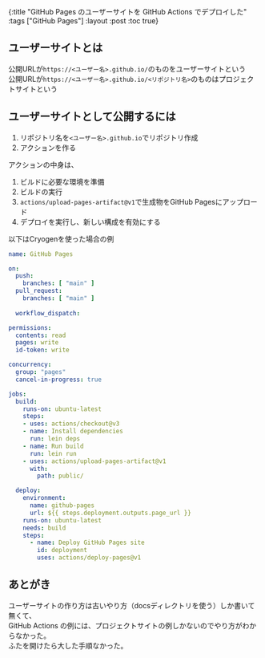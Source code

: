 {:title "GitHub Pages のユーザーサイトを GitHub Actions でデプロイした"
 :tags  ["GitHub Pages"]
 :layout :post
 :toc true}

## ユーザーサイトとは
公開URLが`https://<ユーザー名>.github.io/`のものをユーザーサイトという  
公開URLが`https://<ユーザー名>.github.io/<リポジトリ名>`のものはプロジェクトサイトという

## ユーザーサイトとして公開するには
1. リポジトリ名を`<ユーザー名>.github.io`でリポジトリ作成
2. アクションを作る

アクションの中身は、
1. ビルドに必要な環境を準備
2. ビルドの実行
3. `actions/upload-pages-artifact@v1`で生成物をGitHub Pagesにアップロード
4. デプロイを実行し、新しい構成を有効にする

以下はCryogenを使った場合の例
```yaml
name: GitHub Pages

on:
  push:
    branches: [ "main" ]
  pull_request:
    branches: [ "main" ]
    
  workflow_dispatch:

permissions:
  contents: read
  pages: write
  id-token: write

concurrency:
  group: "pages"
  cancel-in-progress: true

jobs:
  build:
    runs-on: ubuntu-latest
    steps:
    - uses: actions/checkout@v3
    - name: Install dependencies
      run: lein deps
    - name: Run build
      run: lein run
    - uses: actions/upload-pages-artifact@v1
      with:
        path: public/

  deploy:
    environment:
      name: github-pages
      url: ${{ steps.deployment.outputs.page_url }}
    runs-on: ubuntu-latest
    needs: build
    steps:
      - name: Deploy GitHub Pages site
        id: deployment
        uses: actions/deploy-pages@v1
```

## あとがき
ユーザーサイトの作り方は古いやり方（docsディレクトリを使う）しか書いて無くて、  
GitHub Actions の例には、プロジェクトサイトの例しかないのでやり方がわからなかった。  
ふたを開けたら大した手順なかった。
